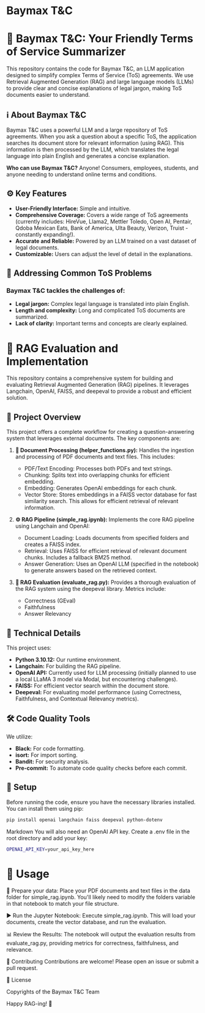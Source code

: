 # Baymax T&C

# 🚀 Baymax T&C: Your Friendly Terms of Service Summarizer

This repository contains the code for Baymax T&C, an LLM application designed to simplify complex Terms of Service (ToS) agreements.  We use Retrieval Augmented Generation (RAG) and large language models (LLMs) to provide clear and concise explanations of legal jargon, making ToS documents easier to understand.


## ℹ️ About Baymax T&C

Baymax T&C uses a powerful LLM and a large repository of ToS agreements. When you ask a question about a specific ToS, the application searches its document store for relevant information (using RAG). This information is then processed by the LLM, which translates the legal language into plain English and generates a concise explanation.

**Who can use Baymax T&C?**  Anyone! Consumers, employees, students, and anyone needing to understand online terms and conditions.

## ⚙️ Key Features

* **User-Friendly Interface:** Simple and intuitive.
* **Comprehensive Coverage:**  Covers a wide range of ToS agreements (currently includes: HireVue, Llama2, Mettler Toledo, Open AI, Pentair, Qdoba Mexican Eats, Bank of America, Ulta Beauty, Verizon, Truist - constantly expanding!).
* **Accurate and Reliable:**  Powered by an LLM trained on a vast dataset of legal documents.
* **Customizable:** Users can adjust the level of detail in the explanations.


## 🎯 Addressing Common ToS Problems

### Baymax T&C tackles the challenges of:

* **Legal jargon:** Complex legal language is translated into plain English.
* **Length and complexity:**  Long and complicated ToS documents are summarized.
* **Lack of clarity:**  Important terms and concepts are clearly explained.

# 🚀 RAG Evaluation and Implementation 

This repository contains a comprehensive system for building and evaluating Retrieval Augmented Generation (RAG) pipelines.  It leverages Langchain, OpenAI, FAISS, and deepeval to provide a robust and efficient solution.

## 📁 Project Overview

This project offers a complete workflow for creating a question-answering system that leverages external documents. The key components are:

1. **📄 Document Processing (helper_functions.py):**  Handles the ingestion and processing of PDF documents and text files. This includes:
    * PDF/Text Encoding: Processes both PDFs and text strings.
    * Chunking: Splits text into overlapping chunks for efficient embedding.
    * Embedding: Generates OpenAI embeddings for each chunk.
    * Vector Store: Stores embeddings in a FAISS vector database for fast similarity search.  This allows for efficient retrieval of relevant information.

2. **⚙️ RAG Pipeline (simple_rag.ipynb):**  Implements the core RAG pipeline using Langchain and OpenAI:
    * Document Loading: Loads documents from specified folders and creates a FAISS index.
    * Retrieval: Uses FAISS for efficient retrieval of relevant document chunks.  Includes a fallback BM25 method.
    * Answer Generation: Uses an OpenAI LLM (specified in the notebook) to generate answers based on the retrieved context.

3. **🤖 RAG Evaluation (evaluate_rag.py):**  Provides a thorough evaluation of the RAG system using the deepeval library. Metrics include:
    * Correctness (GEval)
    * Faithfulness
    * Answer Relevancy

## 💪 Technical Details

This project uses:

* **Python 3.10.12:** Our runtime environment.
* **Langchain:** For building the RAG pipeline.
* **OpenAI API:**  Currently used for LLM processing (initially planned to use a local LLaMA 3 model via Modal, but encountering challenges).
* **FAISS:** For efficient vector search within the document store.
* **Deepeval:** For evaluating model performance (using Correctness, Faithfulness, and Contextual Relevancy metrics).


## 🛠️ Code Quality Tools

We utilize:

* **Black:** For code formatting.
* **isort:** For import sorting.
* **Bandit:** For security analysis.
* **Pre-commit:** To automate code quality checks before each commit.


## 🐍 Setup

Before running the code, ensure you have the necessary libraries installed. You can install them using pip:

```bash
pip install openai langchain faiss deepeval python-dotenv
```
Markdown
You will also need an OpenAI API key. Create a .env file in the root directory and add your key:

```bash
OPENAI_API_KEY=your_api_key_here
```

# 🏃 Usage
📂 Prepare your data: Place your PDF documents and text files in the data folder for simple_rag.ipynb. You'll likely need to modify the folders variable in that notebook to match your file structure.

▶️ Run the Jupyter Notebook: Execute simple_rag.ipynb. This will load your documents, create the vector database, and run the evaluation.

📊 Review the Results: The notebook will output the evaluation results from evaluate_rag.py, providing metrics for correctness, faithfulness, and relevance.

🤝 Contributing
Contributions are welcome! Please open an issue or submit a pull request.

📝 License

 Copyrights of the Baymax T&C Team

Happy RAG-ing! 🎉

